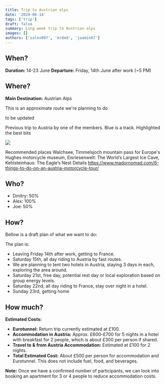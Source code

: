 ```yaml
---
title: Trip to Austrian alps
date: '2024-06-14'
tags: ['trip']
draft: false 
summary: Long week trip to Austrian alps
images: []
authors: ['zalex007', 'mrded', 'jaamin67']
---
```

## When?  

**Duration:** 14-23 June
**Departure:** Friday, 14th June after work (~5 PM)

## Where?

**Main Destination:** Austrian Alps

This is an approximate route we're planning to do

to be updated

Previous trip to Austria by one of the members. Blue is a track. Highlighted the best bits

![](https://habrastorage.org/webt/3s/co/bg/3scobgcjnfj_elt_pw5onkwrpd8.jpeg)

Recommended places Walchsee, Timmelsjoch mountain pass for Europe's Hughes motorcycle museum, Eisriesenwelt: The World’s Largest Ice Cave, Kehlsteinhaus: The Eagle’s Nest
Details https://www.madornomad.com/6-things-to-do-on-an-austria-motorcycle-tour/

## Who?

- Dmitry: 50%
- Alex: 100%
- Joe: 50% 

## How?

Bellow is a draft plan of what we want to do:

The plan is:
- Leaving Friday 14th after work, getting to France.
- Saturday 15th, all day riding to Austria by fast routes.
- We are planning to tent two hotels in Austria, staying 3 days in each, exploring the area around.
- Saturday 21st, free day, potential rest day or local exploration based on group energy levels.
- Saturday 22nd, all day riding to France, stay over night in a hotel.
- Sunday 23rd, getting home

## How much?

**Estimated Costs:**

- **Eurotunnel:** Return trip currently estimated at £100.
- **Accommodation in Austria:** Approx. £600-£700 for 5 nights in a hotel with breakfast for 2 people, which is about £300 per person if shared.
- **Travel to & from Austria Accommodation:** Estimated at £100 for 2 nights.
- **Total Estimated Cost:** About £500 per person for accommodation and Eurotunnel. This does not include fuel, food, and beverages.

**Note:**
Once we have a confirmed number of participants, we can look into booking an apartment for 3 or 4 people to reduce accommodation costs.
